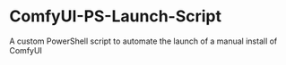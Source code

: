 # ComfyUI-PS-Launch-Script
A custom PowerShell script to automate the launch of a manual install of ComfyUI
